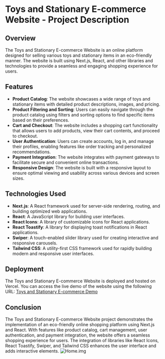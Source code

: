 # Toys and Stationary E-commerce Website - Project Description

## Overview
The Toys and Stationary E-commerce Website is an online platform designed for selling various toys and stationary items in an eco-friendly manner. The website is built using Next.js, React, and other libraries and technologies to provide a seamless and engaging shopping experience for users.

## Features
- **Product Catalog**: The website showcases a wide range of toys and stationary items with detailed product descriptions, images, and pricing.
- **Product Filtering and Sorting**: Users can easily navigate through the product catalog using filters and sorting options to find specific items based on their preferences.
- **Cart and Checkout**: The website includes a shopping cart functionality that allows users to add products, view their cart contents, and proceed to checkout.
- **User Authentication**: Users can create accounts, log in, and manage their profiles, enabling features like order tracking and personalized recommendations.
- **Payment Integration**: The website integrates with payment gateways to facilitate secure and convenient online transactions.
- **Responsive Design**: The website is built with a responsive layout to ensure optimal viewing and usability across various devices and screen sizes.

## Technologies Used
- **Next.js**: A React framework used for server-side rendering, routing, and building optimized web applications.
- **React**: A JavaScript library for building user interfaces.
- **React Icons**: A library of customizable icons for React applications.
- **React Toastify**: A library for displaying toast notifications in React applications.
- **Swiper**: A touch-enabled slider library used for creating interactive and responsive carousels.
- **Tailwind CSS**: A utility-first CSS framework used for rapidly building modern and responsive user interfaces.

## Deployment
The Toys and Stationary E-commerce Website is deployed and hosted on Vercel. You can access the live demo of the website using the following URL: [Toys and Stationary E-commerce Demo](https://trendyandhandy.vercel.app/)

## Conclusion
The Toys and Stationary E-commerce Website project demonstrates the implementation of an eco-friendly online shopping platform using Next.js and React. With features like product catalog, cart management, user authentication, and payment integration, the website offers a seamless shopping experience for users. The integration of libraries like React Icons, React Toastify, Swiper, and Tailwind CSS enhances the user interface and adds interactive elements.
   ![Home.img](https://i.ibb.co/6mXSWpN/trendyandhandy.jpg)
